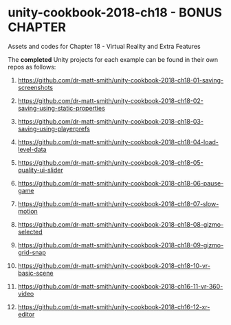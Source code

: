 # unity-cookbook-2018-ch18 - BONUS CHAPTER
Assets and codes for Chapter 18 - Virtual Reality and Extra Features

The **completed** Unity projects for each example can be found in their own repos as follows:

1. https://github.com/dr-matt-smith/unity-cookbook-2018-ch18-01-saving-screenshots

1. https://github.com/dr-matt-smith/unity-cookbook-2018-ch18-02-saving-using-static-properties

1. https://github.com/dr-matt-smith/unity-cookbook-2018-ch18-03-saving-using-playerprefs

1. https://github.com/dr-matt-smith/unity-cookbook-2018-ch18-04-load-level-data

1. https://github.com/dr-matt-smith/unity-cookbook-2018-ch18-05-quality-ui-slider

1. https://github.com/dr-matt-smith/unity-cookbook-2018-ch18-06-pause-game

1. https://github.com/dr-matt-smith/unity-cookbook-2018-ch18-07-slow-motion

1. https://github.com/dr-matt-smith/unity-cookbook-2018-ch18-08-gizmo-selected

1. https://github.com/dr-matt-smith/unity-cookbook-2018-ch18-09-gizmo-grid-snap

1. https://github.com/dr-matt-smith/unity-cookbook-2018-ch18-10-vr-basic-scene

1. https://github.com/dr-matt-smith/unity-cookbook-2018-ch16-11-vr-360-video

1. https://github.com/dr-matt-smith/unity-cookbook-2018-ch16-12-xr-editor

